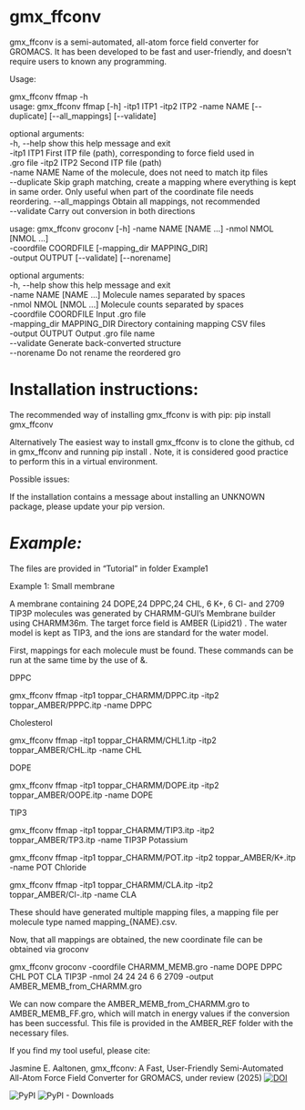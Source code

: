 # gmx_ffconv
gmx_ffconv is a semi-automated, all-atom force field converter for GROMACS. It has been developed to be fast and user-friendly, and doesn't require users to known any programming.  

Usage:

gmx_ffconv ffmap -h  
usage: gmx_ffconv ffmap [-h] -itp1 ITP1 -itp2 ITP2 -name NAME [--duplicate]
                        [--all_mappings] [--validate]  

optional arguments:  
  -h, --help      show this help message and exit  
  -itp1 ITP1      First ITP file (path), corresponding to force field used in  
                  .gro file
  -itp2 ITP2      Second ITP file (path)  
  -name NAME      Name of the molecule, does not need to match itp files  
  --duplicate     Skip graph matching, create a mapping where everything is kept in same order. Only useful when part of the coordinate file needs reordering. 
  --all_mappings  Obtain all mappings, not recommended  
  --validate      Carry out conversion in both directions  


usage: gmx_ffconv groconv [-h] -name NAME [NAME ...] -nmol NMOL [NMOL ...]  
                          -coordfile COORDFILE [-mapping_dir MAPPING_DIR]  
                          -output OUTPUT [--validate] [--norename]  

optional arguments:  
  -h, --help            show this help message and exit  
  -name NAME [NAME ...]
                        Molecule names separated by spaces  
  -nmol NMOL [NMOL ...]
                        Molecule counts separated by spaces  
  -coordfile COORDFILE  Input .gro file  
  -mapping_dir MAPPING_DIR
                        Directory containing mapping CSV files  
  -output OUTPUT        Output .gro file name  
  --validate            Generate back-converted structure  
  --norename            Do not rename the reordered gro  
# Installation instructions:


The recommended way of installing gmx_ffconv is with pip:
pip install gmx_ffconv  

Alternatively
The easiest way to install gmx_ffconv is to clone the github, cd in gmx_ffconv and running pip install .
Note, it is considered good practice to perform this in a virtual environment.

Possible issues:

If the installation contains a message about installing an UNKNOWN package, please update your pip version. 

# *Example:*

The files are provided in “Tutorial” in folder Example1 

Example 1: Small membrane 
 
A membrane containing 24 DOPE,24 DPPC,24 CHL, 6 K+, 6 Cl- and 2709 TIP3P molecules was generated by CHARMM-GUI’s Membrane builder using CHARMM36m. The target force field is AMBER (Lipid21) . The water model is kept as TIP3, and the ions are standard for the water model.  

First, mappings for each molecule must be found. These commands can be run at the same time by the use of &. 

DPPC

gmx_ffconv ffmap -itp1 toppar_CHARMM/DPPC.itp -itp2 toppar_AMBER/PPPC.itp -name DPPC

Cholesterol

gmx_ffconv ffmap -itp1 toppar_CHARMM/CHL1.itp -itp2 toppar_AMBER/CHL.itp -name CHL

DOPE

gmx_ffconv ffmap -itp1 toppar_CHARMM/DOPE.itp -itp2 toppar_AMBER/OOPE.itp -name DOPE

TIP3

gmx_ffconv ffmap -itp1 toppar_CHARMM/TIP3.itp -itp2 toppar_AMBER/TP3.itp -name TIP3P 
Potassium 

gmx_ffconv ffmap -itp1 toppar_CHARMM/POT.itp -itp2 toppar_AMBER/K+.itp -name POT 
Chloride

gmx_ffconv ffmap -itp1 toppar_CHARMM/CLA.itp -itp2 toppar_AMBER/Cl-.itp -name CLA 


These should have generated multiple mapping files, a mapping file per molecule type named mapping_{NAME}.csv.

Now, that all mappings are obtained, the new coordinate file can be obtained via groconv

gmx_ffconv groconv -coordfile CHARMM_MEMB.gro -name DOPE DPPC CHL POT CLA TIP3P -nmol 24 24 24 6 6 2709 -output AMBER_MEMB_from_CHARMM.gro

We can now compare the AMBER_MEMB_from_CHARMM.gro to AMBER_MEMB_FF.gro, which will match in energy values if the conversion has been successful. This file is provided in the AMBER_REF folder with the necessary files.

If you find my tool useful, please cite:

Jasmine E. Aaltonen, gmx_ffconv: A Fast, User-Friendly Semi-Automated All-Atom Force Field Converter for GROMACS, under review (2025)
[![DOI](https://zenodo.org/badge/998544959.svg)](https://zenodo.org/badge/latestdoi/998544959)

![PyPI](https://img.shields.io/pypi/v/gmx_ffconv?label=pypi%20package)
![PyPI - Downloads](https://img.shields.io/pypi/dm/gmx_ffconv)
